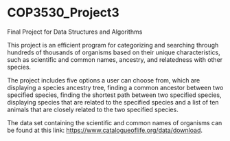 # COP3530_Project3
Final Project for Data Structures and Algorithms


This project is an efficient program for categorizing and searching through hundreds of thousands of organisms based on their unique characteristics, such as scientific and common names, ancestry, and relatedness with other species.

The project includes five options a user can choose from, which are displaying a species ancestry tree, finding a common ancestor between two specified species, finding the shortest path between two specified species, displaying species that are related to the specified species and a list of ten animals that are closely related to the two specified species.

The data set containing the scientific and common names of organisms can be found at this link: https://www.catalogueoflife.org/data/download.

